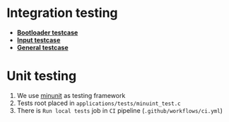# Integration testing

* **[Bootloader testcase](Bootloader-test)**
* **[Input testcase](Input-test)**
* **[General testcase](General-building-test)**

# Unit testing

1. We use [minunit](https://github.com/barrust/c-utils#minunit) as testing framework
2. Tests root placed in `applications/tests/minuint_test.c`
3. There is `Run local tests` job in `CI` pipeline (`.github/workflows/ci.yml`)
